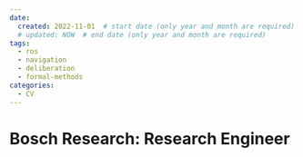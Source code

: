 ```yaml
---
date:
  created: 2022-11-01  # start date (only year and month are required)
  # updated: NOW  # end date (only year and month are required)
tags:
  - ros
  - navigation
  - deliberation
  - formal-methods
categories:
  - CV
---
```


# Bosch Research: Research Engineer

<!-- more -->

<!-- TODO -->
